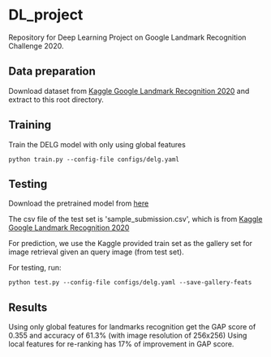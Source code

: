 # DL_project

Repository for Deep Learning Project on Google Landmark Recognition Challenge 2020. 

## Data preparation
Download dataset from [Kaggle Google Landmark Recognition 2020](https://www.kaggle.com/c/landmark-recognition-2020/data)
and extract to this root directory.
 
## Training
Train the DELG model with only using global features
```
python train.py --config-file configs/delg.yaml
```

## Testing
Download the pretrained model from [here](https://drive.google.com/drive/folders/1tGtt8-wYba21Wwf-rWtsJQrmhHP79qCU?usp=sharing)

The csv file of the test set is 'sample_submission.csv', which is from [Kaggle Google Landmark Recognition 2020](https://www.kaggle.com/c/landmark-recognition-2020/data)

For prediction, we use the Kaggle provided train set as the gallery set for image retrieval given an query image (from test set).

For testing, run:
```
python test.py --config-file configs/delg.yaml --save-gallery-feats
```

## Results
Using only global features for landmarks recognition get the GAP score of 0.355 and accuracy of 61.3% (with image resolution of 256x256)
Using local features for re-ranking has 17% of improvement in GAP score.
